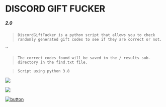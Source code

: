 # DISCORD GIFT FUCKER
 ##### 2.0
 
 
 > ``DiscordGiftFucker is a python script that allows you to check randomly generated gift codes to see if they are correct or not.
``

``

>  `The correct codes found will be saved in the / results sub-directory in the find.txt file.`

> `Script using python 3.8`

![](https://i.imgur.com/KNPIKGJ.png)



![](https://i.imgur.com/LzUUMU6.png)

[![button](https://lh3.googleusercontent.com/proxy/7FRy6lbsU1iAzFo3hLq5USARseu54wK41sE4lhIahBvmtez2GkbuwFOR4Y2jiilgNhc6HE4HHAX49zR6GJL1018MrN-0Jw_YvzzgbvpO5W0dSjvlnQbCAf_oS3Ke0uUo5A)](https://github.com/NeiiZun/DiscordGiftFucker/archive/master.zip)
